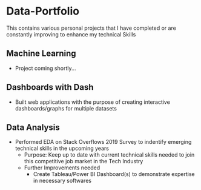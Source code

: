 # Data-Portfolio
This contains various personal projects that I have completed or are constantly improving to enhance my technical Skills

## Machine Learning
- Project coming shortly...

## Dashboards with Dash
- Built web applications with the purpose of creating interactive dashboards/graphs for multiple datasets 

## Data Analysis 
-  Performed EDA on Stack Overflows 2019 Survey to indentify emerging technical skills in the upcoming years
   - Purpose: Keep up to date with current technical skills needed to join this competitive job market in the Tech Industry
    - Further Improvements needed
      - Create Tableau/Power BI Dashboard(s) to demonstrate expertise in necessary softwares
